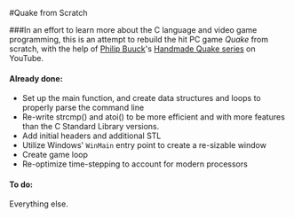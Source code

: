 #Quake from Scratch

###In an effort to learn more about the C language and video game programming, this is an attempt to rebuild the hit PC game *Quake* from scratch, with the help of [Philip Buuck](http://philipbuuck.com/)'s [Handmade Quake series](https://www.youtube.com/playlist?list=PLBKDuv-qJpTbCsXHsxcoSSsMarnfyNhHF) on YouTube.

#### Already done:
* Set up the  main function, and create data structures and loops to properly parse the command line
* Re-write strcmp() and atoi() to be more efficient and with more features than the C Standard Library versions.
* Add initial headers and additional STL
* Utilize Windows' `WinMain` entry point to create a re-sizable window
* Create game loop
* Re-optimize time-stepping to account for modern processors

#### To do:
Everything else.
